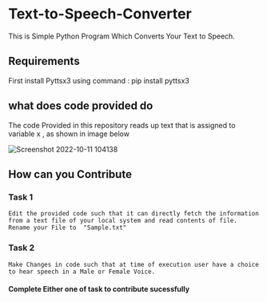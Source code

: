 # Text-to-Speech-Converter
This is Simple Python Program Which Converts Your Text to Speech.

## Requirements 
First install Pyttsx3 using command : pip install pyttsx3

## what does code provided do 
The code Provided in this repository reads up text that is assigned to variable x , as shown in image below


![Screenshot 2022-10-11 104138](https://user-images.githubusercontent.com/115523060/195002318-e76874c1-43fd-4f73-8ae2-5c684fe4b46a.png)

## How can you Contribute

### Task 1
    Edit the provided code such that it can directly fetch the information from a text file of your local system and read contents of file. 
    Rename your File to  "Sample.txt" 
    
### Task 2
    Make Changes in code such that at time of execution user have a choice to hear speech in a Male or Female Voice.
    
    
#### Complete Either one of task to contribute sucessfully







